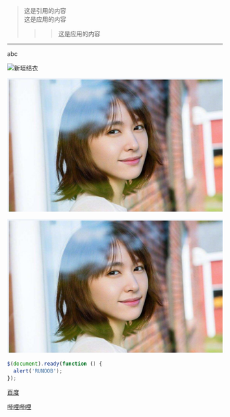 >这是引用的内容  
>这是应用的内容  
>>>这是应用的内容


[//]:分割线
---  
abc  


[//]:图片url

![新垣结衣](https://timgsa.baidu.com/timg?image&quality=80&size=b9999_10000&sec=1591505992704&di=ed0ff6df14c2e9f46780159e57ac42a5&imgtype=0&src=http%3A%2F%2Fb-ssl.duitang.com%2Fuploads%2Fitem%2F201610%2F10%2F20161010091253_cXMir.thumb.700_0.jpeg '新垣结衣')


[//]:本地图片
![](./img/123.png '新垣结衣2')

[//]:github使用地址路径
![新垣结衣3](https://github.com/yipen9/markdown/blob/master/doc/img/123.png)



[//]:代码块，使用```


```javascript
$(document).ready(function () {
  alert('RUNOOB');
});
```


[//]:使用链接
[百度](http://www.baidu.com)


[//]:使用变量

[哔哩哔哩][wangzhi1]

[wangzhi1]:http://bilibili.com
